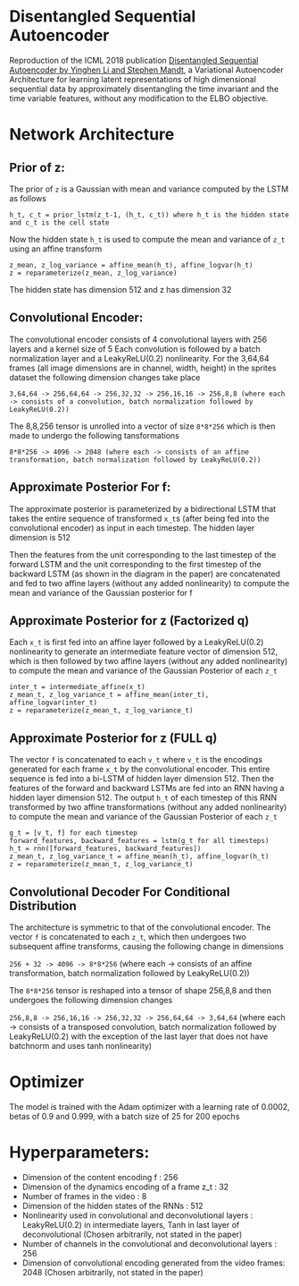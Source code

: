 # Disentangled Sequential Autoencoder
Reproduction of the ICML 2018 publication [Disentangled Sequential Autoencoder by Yinghen Li and Stephen Mandt](https://arxiv.org/abs/1803.02991), a Variational Autoencoder Architecture for learning latent representations of high dimensional sequential data by approximately disentangling the time invariant and the time variable features, without any modification to the ELBO objective. 

# Network Architecture

## Prior of z:

The prior of `z` is a Gaussian with mean and variance computed by the LSTM as follows
```
h_t, c_t = prior_lstm(z_t-1, (h_t, c_t)) where h_t is the hidden state and c_t is the cell state
```
Now the hidden state ```h_t``` is used to compute the mean and variance of ```z_t``` using an affine transform
```
z_mean, z_log_variance = affine_mean(h_t), affine_logvar(h_t)
z = reparameterize(z_mean, z_log_variance)
```
The hidden state has dimension 512 and z has dimension 32

## Convolutional Encoder:

The convolutional encoder consists of 4 convolutional layers with 256 layers and a kernel size of 5
Each convolution is followed by a batch normalization layer and a LeakyReLU(0.2) nonlinearity.
For the 3,64,64 frames (all image dimensions are in channel, width, height) in the sprites dataset the following dimension changes take place

```3,64,64 -> 256,64,64 -> 256,32,32 -> 256,16,16 -> 256,8,8 (where each -> consists of a convolution, batch normalization followed by LeakyReLU(0.2))```

The 8,8,256 tensor is unrolled into a vector of size ```8*8*256``` which is then made to undergo the following tansformations

```8*8*256 -> 4096 -> 2048 (where each -> consists of an affine transformation, batch normalization followed by LeakyReLU(0.2)) ```

## Approximate Posterior For f:

The approximate posterior is parameterized by a bidirectional LSTM that takes the entire sequence of transformed ```x_t```s (after being fed into the convolutional encoder)
as input in each timestep. The hidden layer dimension is 512

Then the features from the unit corresponding to the last timestep of the forward LSTM and the unit corresponding to the first timestep of the
backward LSTM (as shown in the diagram in the paper) are concatenated and fed to two affine layers (without any added nonlinearity) to compute
the mean and variance of the Gaussian posterior for f

## Approximate Posterior for z (Factorized q)

Each ```x_t``` is first fed into an affine layer followed by a LeakyReLU(0.2) nonlinearity to generate an intermediate feature vector of dimension 512,
which is then followed by two affine layers (without any added nonlinearity) to compute the mean and variance of the Gaussian Posterior of each ```z_t```

```
inter_t = intermediate_affine(x_t)
z_mean_t, z_log_variance_t = affine_mean(inter_t), affine_logvar(inter_t)
z = reparameterize(z_mean_t, z_log_variance_t)
```

## Approximate Posterior for z (FULL q)

The vector ```f``` is concatenated to each ```v_t``` where ```v_t``` is the encodings generated for each frame ```x_t``` by the convolutional encoder. This entire sequence  is fed into a bi-LSTM
of hidden layer dimension 512. Then the features of the forward and backward LSTMs are fed into an RNN having a hidden layer dimension 512. The output ```h_t``` of each timestep
of this RNN transformed by two affine transformations (without any added nonlinearity) to compute the mean and variance of the Gaussian Posterior of each ```z_t```

```
g_t = [v_t, f] for each timestep
forward_features, backward_features = lstm(g_t for all timesteps)
h_t = rnn([forward_features, backward_features])
z_mean_t, z_log_variance_t = affine_mean(h_t), affine_logvar(h_t)
z = reparameterize(z_mean_t, z_log_variance_t)
```

## Convolutional Decoder For Conditional Distribution 

The architecture is symmetric to that of the convolutional encoder. The vector ```f``` is concatenated to each ```z_t```, which then undergoes two subsequent
affine transforms, causing the following change in dimensions

```256 + 32 -> 4096 -> 8*8*256``` (where each -> consists of an affine transformation, batch normalization followed by LeakyReLU(0.2))

The ```8*8*256``` tensor is reshaped into a tensor of shape 256,8,8 and then undergoes the following dimension changes

```256,8,8 -> 256,16,16 -> 256,32,32 -> 256,64,64 -> 3,64,64``` (where each -> consists of a transposed convolution, batch normalization followed by LeakyReLU(0.2)
with the exception of the last layer that does not have batchnorm and uses tanh nonlinearity)

#  Optimizer
The model is trained with the Adam optimizer with a learning rate of 0.0002, betas of 0.9 and 0.999, with a batch size of 25 for 200 epochs

# Hyperparameters:

* Dimension of the content encoding f : 256 
* Dimension of the dynamics encoding of a frame z_t : 32 
* Number of frames in the video : 8
* Dimension of the hidden states of the RNNs : 512
* Nonlinearity used in convolutional and deconvolutional layers : LeakyReLU(0.2) in intermediate layers, Tanh in last layer of deconvolutional (Chosen arbitrarily, not stated in the paper)
* Number of channels in the convolutional and deconvolutional layers : 256
* Dimension of convolutional encoding generated from the video frames: 2048 (Chosen arbitrarily, not stated in the paper)
